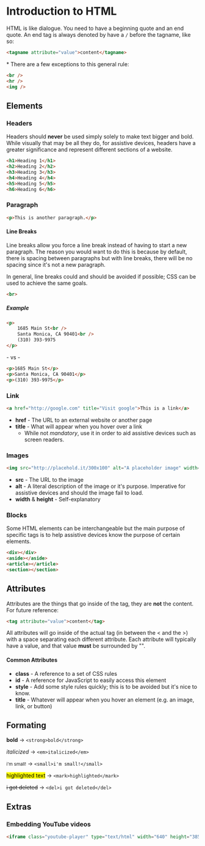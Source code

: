 # Introduction to HTML

HTML is like dialogue. You need to have a beginning quote and an end quote. An end tag is always denoted by have a `/` before the tagname, like so:

```html
<tagname attribute="value">content</tagname>
```

\* There are a few exceptions to this general rule:

```html
<br />
<hr />
<img />
```

## Elements

### Headers

Headers should **never** be used simply solely to make text bigger and bold. While visually that may be all they do, for assistive devices, headers have a greater significance and represent different sections of a website.

```html
<h1>Heading 1</h1>
<h2>Heading 2</h2>
<h3>Heading 3</h3>
<h4>Heading 4</h4>
<h5>Heading 5</h5>
<h6>Heading 6</h6>
```

### Paragraph

```html
<p>This is another paragraph.</p>
```

#### Line Breaks

Line breaks allow you force a line break instead of having to start a new paragraph. The reason you would want to do this is because by default, there is spacing between paragraphs but with line breaks, there will be no spacing since it's not a new paragraph.

In general, line breaks could and should be avoided if possible; CSS can be used to achieve the same goals.

```html
<br>
```

##### Example

```html
<p>
    1685 Main St<br />
    Santa Monica, CA 90401<br />
    (310) 393-9975
</p>
```

\- vs \-

```html
<p>1685 Main St</p>
<p>Santa Monica, CA 90401</p>
<p>(310) 393-9975</p>
```


### Link

```html
<a href="http://google.com" title="Visit google">This is a link</a>
```

- **href** - The URL to an external website or another page
- **title** - What will appear when you hover over a link
    - While not *mandatory*, use it in order to aid assistive devices such as screen readers.

### Images

```html
<img src="http://placehold.it/300x100" alt="A placeholder image" width="300" height="100">
```

- **src** - The URL to the image
- **alt** - A literal description of the image or it's purpose. Imperative for assistive devices and should the image fail to load.
- **width** & **height** - Self-explanatory

### Blocks

Some HTML elements can be interchangeable but the main purpose of specific tags is to help assistive devices know the purpose of certain elements.

```html
<div></div>
<aside></aside>
<article></article>
<section></section>
```

## Attributes

Attributes are the things that go inside of the tag, they are **not** the content. For future reference:

```html
<tag attribute="value">content</tag>
```

All attributes will go inside of the actual tag (in between the < and the >) with a space separating each different attribute. Each attribute will typically have a value, and that value **must** be surrounded by "".

#### Common Attributes

- **class** - A reference to a set of CSS rules
- **id** - A reference for JavaScript to easily access this element
- **style** - Add some style rules quickly; this is to be avoided but it's nice to know.
- **title** - Whatever will appear when you hover an element (e.g. an image, link, or button)

## Formating

__bold__ -> `<strong>bold</strong>`

_italicized_ -> `<em>italicized</em>`

<small>i'm small!</small> -> `<small>i'm small!</small>`

<mark>highlighted text</mark> -> `<mark>highlighted</mark>`

<del>i got deleted</del> -> `<del>i got deleted</del>`

## Extras

### Embedding YouTube videos

```html
<iframe class="youtube-player" type="text/html" width="640" height="385" src="http://www.youtube.com/embed/VIDEO_ID" allowfullscreen frameborder="0"></iframe>
```
